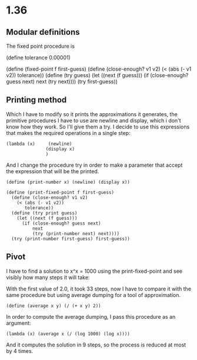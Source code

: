 # 1.36

## Modular definitions
The fixed point procedure is

(define tolerance 0.00001)

(define (fixed-point f first-guess)
  (define (close-enough? v1 v2)
    (< (abs (- v1 v2)) 
       tolerance))
  (define (try guess)
    (let ((next (f guess)))
      (if (close-enough? guess next)
          next
          (try next))))
  (try first-guess))
  
## Printing method
Which I have to modify so it prints the approximations it generates, the primitive procedures I have to use are newline and display, which i don't know how they work. So I'll give them a try.
I decide to use this expressions that makes the required operations in a single step:

``` racket
(lambda (x)		(newline)
               (display x)
               )
```
		   
And I change the procedure try in order to make a parameter that accept the expression that will be the printed.

``` racket
(define (print-number x) (newline) (display x)) 

(define (print-fixed-point f first-guess)
  (define (close-enough? v1 v2)
    (< (abs (- v1 v2)) 
       tolerance))
  (define (try print guess)
    (let ((next (f guess)))
      (if (close-enough? guess next)
          next
          (try (print-number next) next))))
  (try (print-number first-guess) first-guess))
```

## Pivot


I have to find a solution to  x^x = 1000 using the print-fixed-point and see visibly how many steps it will take:

With the first value of 2.0, it took 33 steps, now I have to compare it with the same procedure but using average dumping for a tool of approximation.

``` racket
(define (average x y) (/ (+ x y) 2))
```


In order to compute the average dumping, I pass this procedure as an argument:
``` racket
(lambda (x) (average x (/ (log 1000) (log x))))
```

And it computes the solution in 9 steps, so the process is reduced at most by 4 times.

